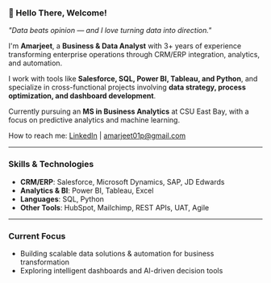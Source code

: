### 👋 Hello There, Welcome!

*"Data beats opinion — and I love turning data into direction."*

I'm **Amarjeet**, a **Business & Data Analyst** with 3+ years of experience transforming enterprise operations through CRM/ERP integration, analytics, and automation.

I work with tools like **Salesforce, SQL, Power BI, Tableau, and Python**, and specialize in cross-functional projects involving **data strategy, process optimization, and dashboard development**.

Currently pursuing an **MS in Business Analytics** at CSU East Bay, with a focus on predictive analytics and machine learning.

How to reach me: [LinkedIn](https://www.linkedin.com/in/amarjeet01p/) | amarjeet01p@gmail.com

---

### Skills & Technologies

- **CRM/ERP**: Salesforce, Microsoft Dynamics, SAP, JD Edwards  
- **Analytics & BI**: Power BI, Tableau, Excel  
- **Languages**: SQL, Python  
- **Other Tools**: HubSpot, Mailchimp, REST APIs, UAT, Agile

---

###  Current Focus

- Building scalable data solutions & automation for business transformation  
- Exploring intelligent dashboards and AI-driven decision tools  

